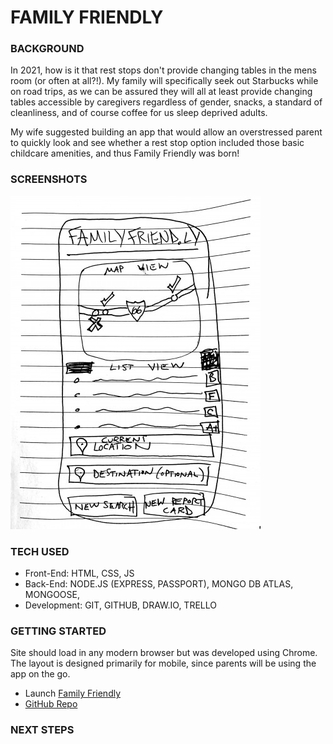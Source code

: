 # FAMILY FRIENDLY

### BACKGROUND

In 2021, how is it that rest stops don't provide changing tables in the mens room (or often at all?!). My family will specifically seek out Starbucks while on road trips, as we can be assured they will all at least provide changing tables accessible by caregivers regardless of gender, snacks, a standard of cleanliness, and of course coffee for us sleep deprived adults.

My wife suggested building an app that would allow an overstressed parent to quickly look and see whether a rest stop option included those basic childcare amenities, and thus Family Friendly was born!

### SCREENSHOTS

![Initial Wireframe](./wireframe.jpg 'Initial Wireframe - Main Page')

### TECH USED

- Front-End: HTML, CSS, JS
- Back-End: NODE.JS (EXPRESS, PASSPORT), MONGO DB ATLAS, MONGOOSE,
- Development: GIT, GITHUB, DRAW.IO, TRELLO

### GETTING STARTED

Site should load in any modern browser but was developed using Chrome. The layout is designed primarily for mobile, since parents will be using the app on the go.

- Launch [Family Friendly]()
- [GitHub Repo](https://github.com/benhammondmusic/familyfriendly)

### NEXT STEPS
